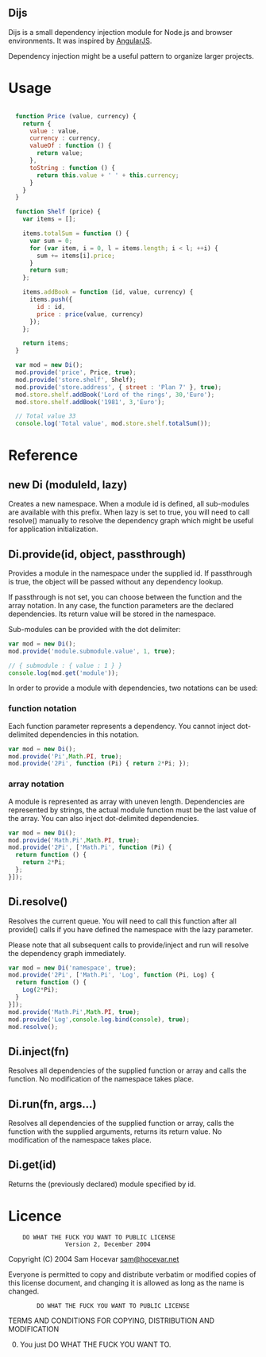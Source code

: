 Dijs
----

Dijs is a small dependency injection module for Node.js and browser environments. It was inspired
by [AngularJS](http://www.angularjs.org/).

Dependency injection might be a useful pattern to organize larger projects.

# Usage

````js

  function Price (value, currency) {
    return {
      value : value,
      currency : currency,
      valueOf : function () {
        return value;
      },
      toString : function () {
        return this.value + ' ' + this.currency;
      }
    }
  }

  function Shelf (price) {
    var items = [];

    items.totalSum = function () {
      var sum = 0;
      for (var item, i = 0, l = items.length; i < l; ++i) {
        sum += items[i].price;
      }
      return sum;
    };

    items.addBook = function (id, value, currency) {
      items.push({
        id : id,
        price : price(value, currency)
      });
    };

    return items;
  }

  var mod = new Di();
  mod.provide('price', Price, true);
  mod.provide('store.shelf', Shelf);
  mod.provide('store.address', { street : 'Plan 7' }, true);
  mod.store.shelf.addBook('Lord of the rings', 30,'Euro');
  mod.store.shelf.addBook('1981', 3,'Euro');

  // Total value 33
  console.log('Total value', mod.store.shelf.totalSum());

````

# Reference

## new Di (moduleId, lazy)

Creates a new namespace. When a module id is defined, all sub-modules are available with this
prefix. When lazy is set to true, you will need to call resolve() manually to resolve the
dependency graph which might be useful for application initialization.

## Di.provide(id, object, passthrough)

Provides a module in the namespace under the supplied id. If passthrough is true, the object will
be passed without any dependency lookup.

If passthrough is not set, you can choose between the function and the array notation. In any case,
the function parameters are the declared dependencies. Its return value will be stored in the
namespace.

Sub-modules can be provided with the dot delimiter:

````js
var mod = new Di();
mod.provide('module.submodule.value', 1, true);

// { submodule : { value : 1 } }
console.log(mod.get('module'));
````

In order to provide a module with dependencies, two notations can be used:

### function notation

Each function parameter represents a dependency. You cannot inject dot-delimited dependencies in
this notation.

````js
var mod = new Di();
mod.provide('Pi',Math.PI, true);
mod.provide('2Pi', function (Pi) { return 2*Pi; });
````

### array notation

A module is represented as array with uneven length. Dependencies are represented by strings, the
actual module function must be the last value of the array. You can also inject dot-delimited
dependencies.

````js
var mod = new Di();
mod.provide('Math.Pi',Math.PI, true);
mod.provide('2Pi', ['Math.Pi', function (Pi) {
  return function () {
    return 2*Pi;
  };
}]);

````

## Di.resolve()

Resolves the current queue. You will need to call this function after all provide() calls if you
have defined the namespace with the lazy parameter.

Please note that all subsequent calls to provide/inject and run will resolve the dependency graph
immediately.

````js
var mod = new Di('namespace', true);
mod.provide('2Pi', ['Math.Pi', 'Log', function (Pi, Log) {
  return function () {
    Log(2*Pi);
  }
}]);
mod.provide('Math.Pi',Math.PI, true);
mod.provide('Log',console.log.bind(console), true);
mod.resolve();
````

## Di.inject(fn)

Resolves all dependencies of the supplied function or array and calls the function. No modification
of the namespace takes place.

## Di.run(fn, args...)

Resolves all dependencies of the supplied function or array, calls the function with the supplied
arguments, returns its return value. No modification of the namespace takes place.

## Di.get(id)

Returns the (previously declared) module specified by id.

# Licence

        DO WHAT THE FUCK YOU WANT TO PUBLIC LICENSE
                    Version 2, December 2004

 Copyright (C) 2004 Sam Hocevar <sam@hocevar.net>

 Everyone is permitted to copy and distribute verbatim or modified
 copies of this license document, and changing it is allowed as long
 as the name is changed.

            DO WHAT THE FUCK YOU WANT TO PUBLIC LICENSE
   TERMS AND CONDITIONS FOR COPYING, DISTRIBUTION AND MODIFICATION

  0. You just DO WHAT THE FUCK YOU WANT TO.
